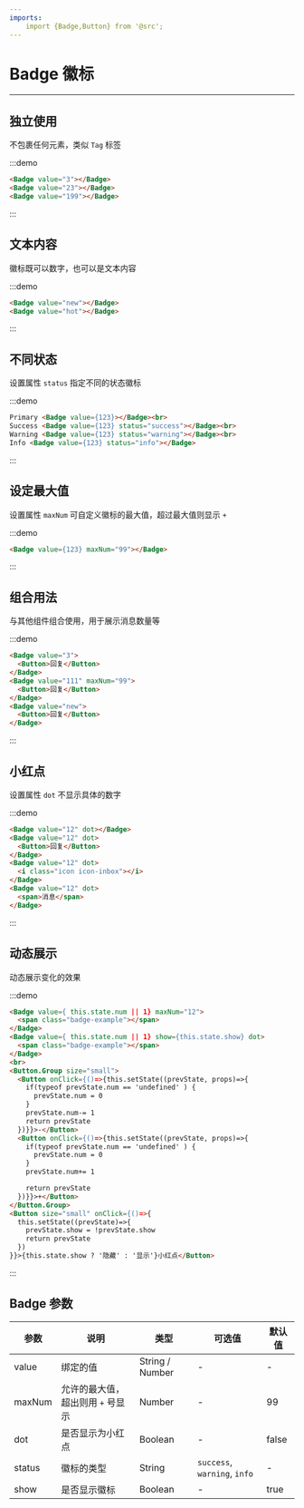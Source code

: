 ```yaml
---
imports:
    import {Badge,Button} from '@src';
---
```


# Badge 徽标

---

## 独立使用

不包裹任何元素，类似 `Tag` 标签

:::demo

```html
<Badge value="3"></Badge>
<Badge value="23"></Badge>
<Badge value="199"></Badge>
```

:::

## 文本内容

徽标既可以数字，也可以是文本内容

:::demo

```html
<Badge value="new"></Badge>
<Badge value="hot"></Badge>
```

:::

## 不同状态

设置属性 `status` 指定不同的状态徽标

:::demo

```html
Primary <Badge value={123}></Badge><br>
Success <Badge value={123} status="success"></Badge><br>
Warning <Badge value={123} status="warning"></Badge><br>
Info <Badge value={123} status="info"></Badge>
```

:::

## 设定最大值

设置属性 `maxNum` 可自定义徽标的最大值，超过最大值则显示 `+`

:::demo

```html
<Badge value={123} maxNum="99"></Badge>
```

:::

## 组合用法

与其他组件组合使用，用于展示消息数量等

:::demo

```html
<Badge value="3">
  <Button>回复</Button>
</Badge>
<Badge value="111" maxNum="99">
  <Button>回复</Button>
</Badge>
<Badge value="new">
  <Button>回复</Button>
</Badge>
```

:::

## 小红点

设置属性 `dot` 不显示具体的数字

:::demo

```html
<Badge value="12" dot></Badge>
<Badge value="12" dot>
  <Button>回复</Button>
</Badge>
<Badge value="12" dot>
  <i class="icon icon-inbox"></i>
</Badge>
<Badge value="12" dot>
  <span>消息</span>
</Badge>
```

:::

## 动态展示

动态展示变化的效果

:::demo

```html
<Badge value={ this.state.num || 1} maxNum="12">
  <span class="badge-example"></span>
</Badge>
<Badge value={ this.state.num || 1} show={this.state.show} dot>
  <span class="badge-example"></span>
</Badge>
<br>
<Button.Group size="small">
  <Button onClick={()=>{this.setState((prevState, props)=>{
    if(typeof prevState.num == 'undefined' ) {
      prevState.num = 0
    }
    prevState.num-= 1
    return prevState
  })}}>-</Button>
  <Button onClick={()=>{this.setState((prevState, props)=>{
    if(typeof prevState.num == 'undefined' ) {
      prevState.num = 0
    }
    prevState.num+= 1

    return prevState
  })}}>+</Button>
</Button.Group>
<Button size="small" onClick={()=>{
  this.setState((prevState)=>{
    prevState.show = !prevState.show
    return prevState
  })
}}>{this.state.show ? '隐藏' : '显示'}小红点</Button>
```

:::

## Badge 参数

| 参数   | 说明                              | 类型            | 可选值                       | 默认值 |
| ------ | --------------------------------- | --------------- | ---------------------------- | ------ |
| value  | 绑定的值                          | String / Number | -                            | -      |
| maxNum | 允许的最大值，超出则用 `+` 号显示 | Number          | -                            | 99     |
| dot    | 是否显示为小红点                  | Boolean         | -                            | false  |
| status | 徽标的类型                        | String          | `success`, `warning`, `info` | -      |
| show   | 是否显示徽标                      | Boolean         | -                            | true   |


